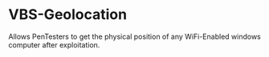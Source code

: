 VBS-Geolocation
===============

Allows PenTesters to get the physical position of any WiFi-Enabled windows computer after exploitation.
